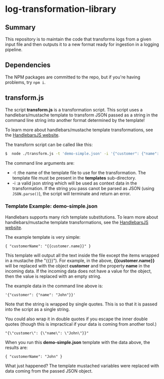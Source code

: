 # log-transformation-library

## Summary

This repository is to maintain the code that transforms logs from a given input file and then outputs it to a new format ready for ingestion in a logging pipeline.

## Dependencies

The NPM packages are committed to the repo, but if you're having problems, try `npm i`.

## transform.js

The script **transform.js** is a transformation script. This script uses a handlebars/mustache template to 
transform JSON passed as a string in the command line string into another format determined by the template!

To learn more about handlebars/mustache template transformations, see the [HandlebarsJS website](https://handlebarsjs.com/guide/).

The transform script can be called like this:

```bash
$  node ./transform.js -t 'demo-simple.json' -i '{"customer": {"name": "John"}}'
```

The command line arguments are:
- -t :the name of the template file to use for the transformation. The template file must be present in the **templates** sub-directory.
- -i :a valid json string which will be used as context data in the transformation. If the string you pass canot be parsed as JSON (using `JSON.parse()`), the script will terminate and return an error.

### Template Example: demo-simple.json

Handlebars supports many rich template substitutions. To learn more about handlebars/mustache template transformations, see the [HandlebarsJS website](https://handlebarsjs.com/guide/).

The example template is very simple:

```
{ "customerName": "{{customer.name}}" }
```

This template will output all the text inside the file except the items wrapped in a mustache (the "{{}}"). For example,
in the above, **{{customer.name}}** will be replaced with the object **customer** and the property **name** in the incoming data. 
If the incoming data does not have a value for the object, then the value is replaced with an empty string.

The example data in the command line above is:
```
'{"customer": {"name": "John"}}'
```

Note that the string is wrapped by single quotes. This is so that it is passed into the script as a single string.

You could also wrap it in double quotes if you escape the inner double quotes (though this is impractical if your data is coming from another tool.)
```
"{\"customer\": {\"name\": \"John\"}}"
```

When you run this **demo-simple.json** template with the data above, the results are:
```
{ "customerName": "John" }
```

What just happened? The template mustached variables were replaced with data coming from the passed JSON object.